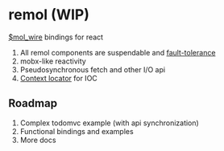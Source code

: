 # remol (WIP)

[$mol_wire](https://github.com/hyoo-ru/mam_mol/tree/master/wire) bindings for react

1. All remol components are suspendable and [fault-tolerance](https://github.com/hyoo-ru/mam_mol/wiki/Error-handling-in-components)
2. mobx-like reactivity
3. Pseudosynchronous fetch and other I/O api
4. [Context locator](https://github.com/hyoo-ru/mam_mol/wiki/Inversion-of-control#context-locator) for IOC

## Roadmap

1. Complex todomvc example (with api synchronization)
2. Functional bindings and examples
3. More docs
